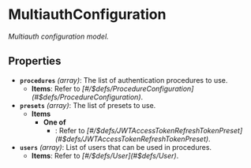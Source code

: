 # MultiauthConfiguration

*Multiauth configuration model.*

## Properties

- **`procedures`** *(array)*: The list of authentication procedures to use.
  - **Items**: Refer to *[#/$defs/ProcedureConfiguration](#$defs/ProcedureConfiguration)*.
- **`presets`** *(array)*: The list of presets to use.
  - **Items**
    - **One of**
      - : Refer to *[#/$defs/JWTAccessTokenRefreshTokenPreset](#$defs/JWTAccessTokenRefreshTokenPreset)*.
- **`users`** *(array)*: List of users that can be used in procedures.
  - **Items**: Refer to *[#/$defs/User](#$defs/User)*.
